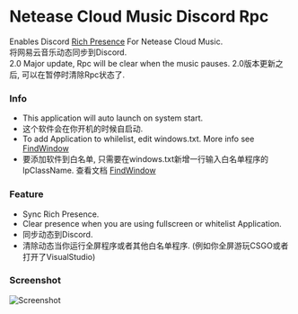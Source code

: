 # Netease Cloud Music Discord Rpc  
  
  
Enables Discord [Rich Presence](https://discordapp.com/rich-presence) For Netease Cloud Music.  
将网易云音乐动态同步到Discord.  
2.0 Major update, Rpc will be clear when the music pauses.
2.0版本更新之后, 可以在暂停时清除Rpc状态了.  
  
  
### Info
* This application will auto launch on system start.
* 这个软件会在你开机的时候自启动.  
* To add Application to whilelist, edit windows.txt. More info see [FindWindow](https://msdn.microsoft.com/en-us/library/windows/desktop/ms633499(v=vs.85).aspx)
* 要添加软件到白名单, 只需要在windows.txt新增一行输入白名单程序的lpClassName. 查看文档 [FindWindow](https://msdn.microsoft.com/en-us/library/windows/desktop/ms633499(v=vs.85).aspx)
  
  
  
### Feature
* Sync Rich Presence.
* Clear presence when you are using fullscreen or whitelist Application.
* 同步动态到Discord.
* 清除动态当你运行全屏程序或者其他白名单程序. (例如你全屏游玩CSGO或者打开了VisualStudio)
  
  
  
### Screenshot
![Screenshot](https://img.kxnrl.com/ugc/6929F80BC24B7D4388C852F8FBC3B870CE6E0C63)

